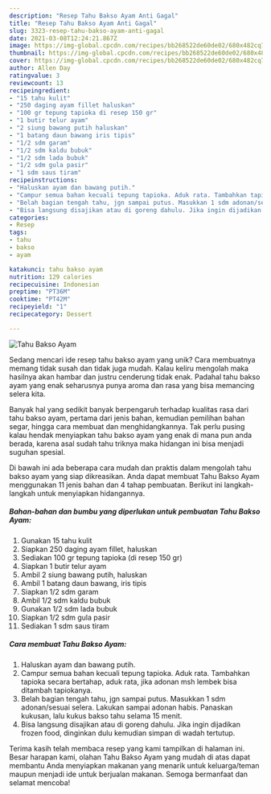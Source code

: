 ```yaml
---
description: "Resep Tahu Bakso Ayam Anti Gagal"
title: "Resep Tahu Bakso Ayam Anti Gagal"
slug: 3323-resep-tahu-bakso-ayam-anti-gagal
date: 2021-03-08T12:24:21.867Z
image: https://img-global.cpcdn.com/recipes/bb268522de60de02/680x482cq70/tahu-bakso-ayam-foto-resep-utama.jpg
thumbnail: https://img-global.cpcdn.com/recipes/bb268522de60de02/680x482cq70/tahu-bakso-ayam-foto-resep-utama.jpg
cover: https://img-global.cpcdn.com/recipes/bb268522de60de02/680x482cq70/tahu-bakso-ayam-foto-resep-utama.jpg
author: Allen Day
ratingvalue: 3
reviewcount: 13
recipeingredient:
- "15 tahu kulit"
- "250 daging ayam fillet haluskan"
- "100 gr tepung tapioka di resep 150 gr"
- "1 butir telur ayam"
- "2 siung bawang putih haluskan"
- "1 batang daun bawang iris tipis"
- "1/2 sdm garam"
- "1/2 sdm kaldu bubuk"
- "1/2 sdm lada bubuk"
- "1/2 sdm gula pasir"
- "1 sdm saus tiram"
recipeinstructions:
- "Haluskan ayam dan bawang putih."
- "Campur semua bahan kecuali tepung tapioka. Aduk rata. Tambahkan tapioka secara bertahap, aduk rata, jika adonan msh lembek bisa ditambah tapiokanya."
- "Belah bagian tengah tahu, jgn sampai putus. Masukkan 1 sdm adonan/sesuai selera. Lakukan sampai adonan habis. Panaskan kukusan, lalu kukus bakso tahu selama 15 menit."
- "Bisa langsung disajikan atau di goreng dahulu. Jika ingin dijadikan frozen food, dinginkan dulu kemudian simpan di wadah tertutup."
categories:
- Resep
tags:
- tahu
- bakso
- ayam

katakunci: tahu bakso ayam 
nutrition: 129 calories
recipecuisine: Indonesian
preptime: "PT36M"
cooktime: "PT42M"
recipeyield: "1"
recipecategory: Dessert

---
```



![Tahu Bakso Ayam](https://img-global.cpcdn.com/recipes/bb268522de60de02/680x482cq70/tahu-bakso-ayam-foto-resep-utama.jpg)

Sedang mencari ide resep tahu bakso ayam yang unik? Cara membuatnya memang tidak susah dan tidak juga mudah. Kalau keliru mengolah maka hasilnya akan hambar dan justru cenderung tidak enak. Padahal tahu bakso ayam yang enak seharusnya punya aroma dan rasa yang bisa memancing selera kita.

Banyak hal yang sedikit banyak berpengaruh terhadap kualitas rasa dari tahu bakso ayam, pertama dari jenis bahan, kemudian pemilihan bahan segar, hingga cara membuat dan menghidangkannya. Tak perlu pusing kalau hendak menyiapkan tahu bakso ayam yang enak di mana pun anda berada, karena asal sudah tahu triknya maka hidangan ini bisa menjadi suguhan spesial.




Di bawah ini ada beberapa cara mudah dan praktis dalam mengolah tahu bakso ayam yang siap dikreasikan. Anda dapat membuat Tahu Bakso Ayam menggunakan 11 jenis bahan dan 4 tahap pembuatan. Berikut ini langkah-langkah untuk menyiapkan hidangannya.

<!--inarticleads1-->

##### Bahan-bahan dan bumbu yang diperlukan untuk pembuatan Tahu Bakso Ayam:

1. Gunakan 15 tahu kulit
1. Siapkan 250 daging ayam fillet, haluskan
1. Sediakan 100 gr tepung tapioka (di resep 150 gr)
1. Siapkan 1 butir telur ayam
1. Ambil 2 siung bawang putih, haluskan
1. Ambil 1 batang daun bawang, iris tipis
1. Siapkan 1/2 sdm garam
1. Ambil 1/2 sdm kaldu bubuk
1. Gunakan 1/2 sdm lada bubuk
1. Siapkan 1/2 sdm gula pasir
1. Sediakan 1 sdm saus tiram




<!--inarticleads2-->

##### Cara membuat Tahu Bakso Ayam:

1. Haluskan ayam dan bawang putih.
1. Campur semua bahan kecuali tepung tapioka. Aduk rata. Tambahkan tapioka secara bertahap, aduk rata, jika adonan msh lembek bisa ditambah tapiokanya.
1. Belah bagian tengah tahu, jgn sampai putus. Masukkan 1 sdm adonan/sesuai selera. Lakukan sampai adonan habis. Panaskan kukusan, lalu kukus bakso tahu selama 15 menit.
1. Bisa langsung disajikan atau di goreng dahulu. Jika ingin dijadikan frozen food, dinginkan dulu kemudian simpan di wadah tertutup.




Terima kasih telah membaca resep yang kami tampilkan di halaman ini. Besar harapan kami, olahan Tahu Bakso Ayam yang mudah di atas dapat membantu Anda menyiapkan makanan yang menarik untuk keluarga/teman maupun menjadi ide untuk berjualan makanan. Semoga bermanfaat dan selamat mencoba!
